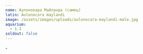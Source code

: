 ```yaml
---
name: Аулонокара Майланда (самец)
latin: Aulonocara maylandi
image: /assets/images/uploads/aulonocara-maylandi-male.jpg
aquarium:
  - 1.1
soldout: false
---
```

\-
